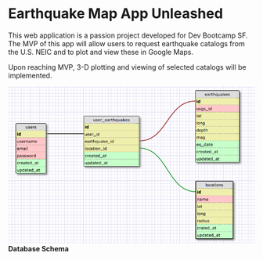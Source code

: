 # Earthquake Map App Unleashed

This web application is a passion project developed for Dev Bootcamp SF. The MVP of this app will allow users to request earthquake catalogs from the U.S. NEIC and to plot and view these in Google Maps.

Upon reaching MVP, 3-D plotting and viewing of selected catalogs will be implemented.

![Schema](./eq_project/eq-app-schema.png)
**Database Schema**
